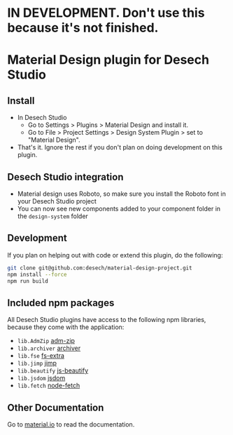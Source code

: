 # IN DEVELOPMENT. Don't use this because it's not finished.

# Material Design plugin for Desech Studio

## Install

- In Desech Studio
  - Go to Settings > Plugins > Material Design and install it.
  - Go to File > Project Settings > Design System Plugin > set to "Material Design".
- That's it. Ignore the rest if you don't plan on doing development on this plugin.

## Desech Studio integration

- Material design uses Roboto, so make sure you install the Roboto font in your Desech Studio project
- You can now see new components added to your component folder in the `design-system` folder

## Development

If you plan on helping out with code or extend this plugin, do the following:

```sh
git clone git@github.com:desech/material-design-project.git
npm install --force
npm run build
```

## Included npm packages

All Desech Studio plugins have access to the following npm libraries, because they come with the application:
- `lib.AdmZip` [adm-zip](https://www.npmjs.com/package/adm-zip)
- `lib.archiver` [archiver](https://www.npmjs.com/package/archiver)
- `lib.fse` [fs-extra](https://www.npmjs.com/package/fs-extra)
- `lib.jimp` [jimp](https://www.npmjs.com/package/jimp)
- `lib.beautify` [js-beautify](https://www.npmjs.com/package/js-beautify)
- `lib.jsdom` [jsdom](https://www.npmjs.com/package/jsdom)
- `lib.fetch` [node-fetch](https://www.npmjs.com/package/node-fetch)

## Other Documentation

Go to [material.io](https://material.io/components?platform=web) to read the documentation.
